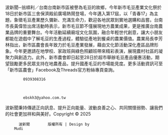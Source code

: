 波新聞─翁順利／台南台南新市區被譽為毛豆的故鄉，今年新市毛豆產業文化祭於18日於新市區三舍保濟殿前廣場熱鬧登場，今年邁入第17屆，以「青春17」為主題，象徵毛豆產業歷久彌新、充滿生命力，歡迎各地民眾到實地選購和品嘗。台南市長黃偉哲出席活動時表示，新市毛豆節不僅展現地方農業成果，更是推廣台南農業品牌的重要舞台。今年活動延續廟埕文化氛圍，融合年輕世代創意，讓大小朋友都能在遊戲中了解毛豆的生產過程，體驗從產地到餐桌的農業價值。農業局長李芳林指出，新市區農會長年致力於毛豆產業發展，藉由文化節活動深化產區品牌形象。今年更邀請在地學校、家政班與綠色照顧班帶來精彩表演，展現農村社區的凝聚力與創造力。此外，新市農會即日起至28日於超市舉辦毛豆產品優惠活動，期望鼓勵更多民眾支持在地農產品，提升國產毛豆的市場能見度。更多活動資訊可至「新市區農會」Facebook及Threads官方粉絲專頁查詢。  
          
            0939308316          
  
          
            ebskh3@yahoo.com.tw          
波新聞秉持傳遞正向訊息、提升正向能量、波動良善之心、共同關懷弱勢、讓我們的社會更加祥和與美好。Copyright © 2025
             
          波新聞        版權所有 | Design by 
        Mudi
